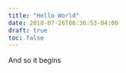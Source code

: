 ```yaml
---
title: "Hello World"
date: 2018-07-26T06:36:53-04:00
draft: true
toc: false
---
```


And so it begins
